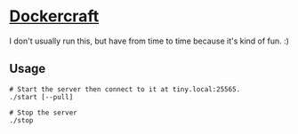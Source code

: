 # [Dockercraft](https://github.com/docker/dockercraft)

I don't usually run this, but have from time to time because it's kind of fun. :)

## Usage

    # Start the server then connect to it at tiny.local:25565.
    ./start [--pull]

    # Stop the server
    ./stop
